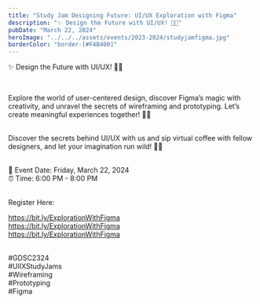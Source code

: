 ```yaml
---
title: "Study Jam Designing Future: UI/UX Exploration with Figma"
description: "✨ Design the Future with UI/UX! 🎨✨"
pubDate: "March 22, 2024"
heroImage: "../../../assets/events/2023-2024/studyjamfigma.jpg"
borderColor: "border-[#F4B400]"
---
```


✨ Design the Future with UI/UX! 🎨✨

<br />

Explore the world of user-centered design, discover Figma’s magic with creativity, and unravel the secrets of wireframing and prototyping. Let’s create meaningful experiences together! 🚀🌟
 <br /><br />

Discover the secrets behind UI/UX with us and sip virtual coffee with fellow designers, and let your imagination run wild! 🌟🎉
<br /><br />

📅 Event Date: Friday, March 22, 2024  <br />
⏰ Time: 6:00 PM - 8:00 PM <br /><br />

Register Here:

https://bit.ly/ExplorationWithFigma <br />
https://bit.ly/ExplorationWithFigma <br />
https://bit.ly/ExplorationWithFigma <br /><br />

#GDSC2324  <br />
#UIIXStudyJams   <br />
#Wireframing   <br />
#Prototyping   <br />
#Figma <br />
